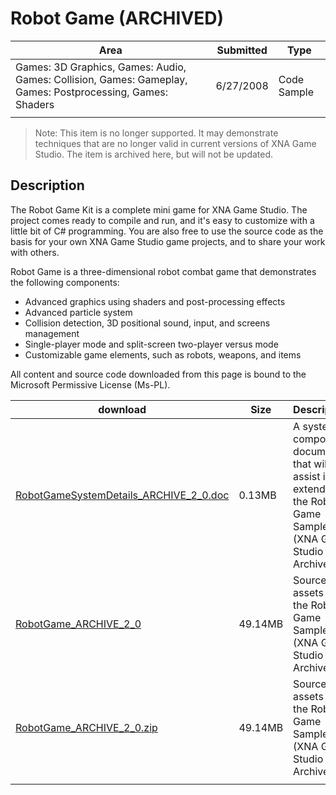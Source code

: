 # Robot Game (ARCHIVED)

|Area|Submitted|Type|
|-|-|-|
Games: 3D Graphics, Games: Audio, Games: Collision, Games: Gameplay, Games: Postprocessing, Games: Shaders|6/27/2008|Code Sample
||||

> Note: This item is no longer supported. It may demonstrate techniques that are no longer valid in current versions of XNA Game Studio. The item is archived here, but will not be updated.

## Description

The Robot Game Kit is a complete mini game for XNA Game Studio. The project comes ready to compile and run, and it's easy to customize with a little bit of C# programming. You are also free to use the source code as the basis for your own XNA Game Studio game projects, and to share your work with others.

Robot Game is a three-dimensional robot combat game that demonstrates the following components:

* Advanced graphics using shaders and post-processing effects
* Advanced particle system
* Collision detection, 3D positional sound, input, and screens management
* Single-player mode and split-screen two-player versus mode
* Customizable game elements, such as robots, weapons, and items

All content and source code downloaded from this page is bound to the Microsoft Permissive License (Ms-PL).

download | Size | Description
---|---|---|
[RobotGameSystemDetails_ARCHIVE_2_0.doc](https://github.com/SimonDarksideJ/XNAGameStudio/raw/archive/Documents/RobotGameSystemDetails_ARCHIVE_2_0.doc?raw=true) | 0.13MB | A system component document that will assist in extending the Robot Game Sample (XNA Game Studio 2.0, Archived).
[RobotGame_ARCHIVE_2_0](https://github.com/simondarksidej/XNAGameStudio/tree/archive/Samples/RobotGame_ARCHIVE_2_0) | 49.14MB | Source and assets for the Robot Game Sample (XNA Game Studio 2.0, Archived).
[RobotGame_ARCHIVE_2_0.zip](https://github.com/simondarksidej/XNAGameStudioZips/raw/zips/RobotGame_ARCHIVE_2_0.zip) | 49.14MB | Source and assets for the Robot Game Sample (XNA Game Studio 2.0, Archived).
||||
